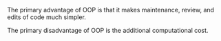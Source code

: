 The primary advantage of OOP is that it makes maintenance, review, and edits of code much simpler.

The primary disadvantage of OOP is the additional computational cost.